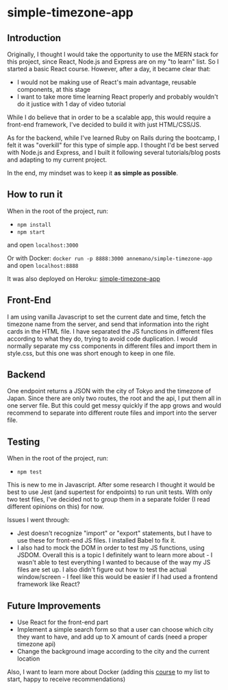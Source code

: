 # simple-timezone-app
## Introduction
Originally, I thought I would take the opportunity to use the MERN stack for this project, since React, Node.js and Express are on my "to learn" list. So I started a basic React course.
However, after a day, it became clear that:
- I would not be making use of React's main advantage, reusable components, at this stage
- I want to take more time learning React properly and probably wouldn't do it justice with 1 day of video tutorial

While I do believe that in order to be a scalable app, this would require a front-end framework, I've decided to build it with just HTML/CSS/JS.

As for the backend, while I've learned Ruby on Rails during the bootcamp, I felt it was "overkill" for this type of simple app. I thought I'd be best served with Node.js and Express, and I built it following several tutorials/blog posts and adapting to my current project.

In the end, my mindset was to keep it **as simple as possible**.

## How to run it
When in the root of the project, run:
- `npm install`
- `npm start`

and open `localhost:3000`

Or with Docker: `docker run -p 8888:3000 annemano/simple-timezone-app` and open `localhost:8888`

It was also deployed on Heroku: [simple-timezone-app](https://simple-timezone-app.herokuapp.com/)

## Front-End
I am using vanilla Javascript to set the current date and time, fetch the timezone name from the server, and send that information into the right cards in the HTML file.
I have separated the JS functions in different files according to what they do, trying to avoid code duplication.
I would normally separate my css components in different files and import them in style.css, but this one was short enough to keep in one file.

## Backend
One endpoint returns a JSON with the city of Tokyo and the timezone of Japan.
Since there are only two routes, the root and the api, I put them all in one server file. But this could get messy quickly if the app grows and would recommend to separate into different route files and import into the server file.

## Testing
When in the root of the project, run:
- `npm test`

This is new to me in Javascript. After some research I thought it would be best to use Jest (and supertest for endpoints) to run unit tests.
With only two test files, I've decided not to group them in a separate folder (I read different opinions on this) for now.

Issues I went through:
- Jest doesn't recognize "import" or "export" statements, but I have to use these for front-end JS files. I installed Babel to fix it.
- I also had to mock the DOM in order to test my JS functions, using JSDOM.
Overall this is a topic I definitely want to learn more about - I wasn't able to test everything I wanted to because of the way my JS files are set up.
I also didn't figure out how to test the actual window/screen - I feel like this would be easier if I had used a frontend framework like React?

## Future Improvements
- Use React for the front-end part
- Implement a simple search form so that a user can choose which city they want to have, and add up to X amount of cards (need a proper timezone api)
- Change the background image according to the city and the current location

Also, I want to learn more about Docker (adding this [course](https://www.youtube.com/watch?v=fqMOX6JJhGo) to my list to start, happy to receive recommendations)

